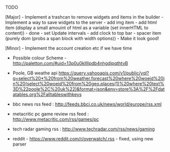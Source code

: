 TODO

[Major]
	- Implement a trashcan to remove widgets and items in the builder
	- Implement a way to save widgets to the server
	- add img item
	- add html item (display a small amouint of html as a variable (set innerHTML to content)) - done
	- set Update intervals
	- add clock to top bar
	- spacer item (purely dom (probs a span block with width options))
	- Make it look good!


[Minor]
	- Implement the account creation etc if we have time


- Possible colour Scheme - http://paletton.com/#uid=13p0u0kllllpdb4nhgdjpqthtvB

- Poole, GB weathe api
 https://query.yahooapis.com/v1/public/yql?q=select%20*%20from%20weather.forecast%20where%20woeid%20in%20(select%20woeid%20from%20geo.places(1)%20where%20text%3D%22poole%2C%20uk%22)&format=json&env=store%3A%2F%2Fdatatables.org%2Falltableswithkeys

- bbc news rss feed : http://feeds.bbci.co.uk/news/world/europe/rss.xml
- metacritic pc game review rss feed : http://www.metacritic.com/rss/games/pc

- tech radar gaming rss : http://www.techradar.com/rss/news/gaming

- reddit - https://www.reddit.com/r/overwatch/.rss - fixed, using new parser